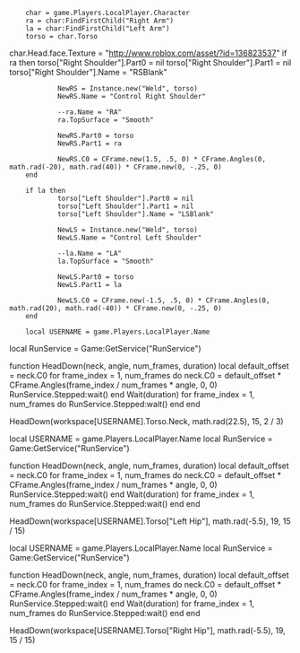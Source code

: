         char = game.Players.LocalPlayer.Character
        ra = char:FindFirstChild("Right Arm")
        la = char:FindFirstChild("Left Arm")
        torso = char.Torso
char.Head.face.Texture = "http://www.roblox.com/asset/?id=136823537"
        if ra then
                torso["Right Shoulder"].Part0 = nil
                torso["Right Shoulder"].Part1 = nil
                torso["Right Shoulder"].Name = "RSBlank"

                NewRS = Instance.new("Weld", torso)
                NewRS.Name = "Control Right Shoulder"
                
                --ra.Name = "RA"
                ra.TopSurface = "Smooth"
                
                NewRS.Part0 = torso
                NewRS.Part1 = ra
                
                NewRS.C0 = CFrame.new(1.5, .5, 0) * CFrame.Angles(0, math.rad(-20), math.rad(40)) * CFrame.new(0, -.25, 0)
        end
        
        if la then
                torso["Left Shoulder"].Part0 = nil
                torso["Left Shoulder"].Part1 = nil
                torso["Left Shoulder"].Name = "LSBlank"

                NewLS = Instance.new("Weld", torso)
                NewLS.Name = "Control Left Shoulder"
                
                --la.Name = "LA"
                la.TopSurface = "Smooth"
                
                NewLS.Part0 = torso
                NewLS.Part1 = la
                
                NewLS.C0 = CFrame.new(-1.5, .5, 0) * CFrame.Angles(0, math.rad(20), math.rad(-40)) * CFrame.new(0, -.25, 0)
        end
        
        local USERNAME = game.Players.LocalPlayer.Name
local RunService = Game:GetService("RunService")

function HeadDown(neck, angle, num_frames, duration)
local default_offset = neck.C0
for frame_index = 1, num_frames do
neck.C0 = default_offset * CFrame.Angles(frame_index / num_frames * angle, 0, 0)
RunService.Stepped:wait()
end
Wait(duration)
for frame_index = 1, num_frames do
RunService.Stepped:wait()
end
end

HeadDown(workspace[USERNAME].Torso.Neck, math.rad(22.5), 15, 2 / 3)

local USERNAME = game.Players.LocalPlayer.Name
local RunService = Game:GetService("RunService")

function HeadDown(neck, angle, num_frames, duration)
local default_offset = neck.C0
for frame_index = 1, num_frames do
neck.C0 = default_offset * CFrame.Angles(frame_index / num_frames * angle, 0, 0)
RunService.Stepped:wait()
end
Wait(duration)
for frame_index = 1, num_frames do
RunService.Stepped:wait()
end
end

HeadDown(workspace[USERNAME].Torso["Left Hip"], math.rad(-5.5), 19, 15 / 15)

local USERNAME = game.Players.LocalPlayer.Name
local RunService = Game:GetService("RunService")

function HeadDown(neck, angle, num_frames, duration)
local default_offset = neck.C0
for frame_index = 1, num_frames do
neck.C0 = default_offset * CFrame.Angles(frame_index / num_frames * angle, 0, 0)
RunService.Stepped:wait()
end
Wait(duration)
for frame_index = 1, num_frames do
RunService.Stepped:wait()
end
end

HeadDown(workspace[USERNAME].Torso["Right Hip"], math.rad(-5.5), 19, 15 / 15)
